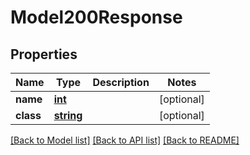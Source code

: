 # Model200Response

## Properties
Name | Type | Description | Notes
------------ | ------------- | ------------- | -------------
**name** | [**int**](.md) |  | [optional] 
**class** | [**string**](.md) |  | [optional] 

[[Back to Model list]](../README.md#documentation-for-models) [[Back to API list]](../README.md#documentation-for-api-endpoints) [[Back to README]](../README.md)

